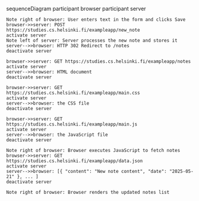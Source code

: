 sequenceDiagram
participant browser
participant server

    Note right of browser: User enters text in the form and clicks Save
    browser->>server: POST https://studies.cs.helsinki.fi/exampleapp/new_note
    activate server
    Note left of server: Server processes the new note and stores it
    server-->>browser: HTTP 302 Redirect to /notes
    deactivate server

    browser->>server: GET https://studies.cs.helsinki.fi/exampleapp/notes
    activate server
    server-->>browser: HTML document
    deactivate server

    browser->>server: GET https://studies.cs.helsinki.fi/exampleapp/main.css
    activate server
    server-->>browser: the CSS file
    deactivate server

    browser->>server: GET https://studies.cs.helsinki.fi/exampleapp/main.js
    activate server
    server-->>browser: the JavaScript file
    deactivate server

    Note right of browser: Browser executes JavaScript to fetch notes
    browser->>server: GET https://studies.cs.helsinki.fi/exampleapp/data.json
    activate server
    server-->>browser: [{ "content": "New note content", "date": "2025-05-21" }, ... ]
    deactivate server

    Note right of browser: Browser renders the updated notes list
